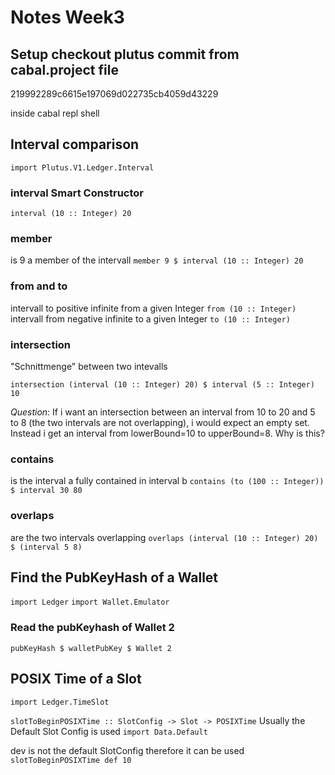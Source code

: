 # Notes Week3

## Setup checkout plutus commit from cabal.project file
219992289c6615e197069d022735cb4059d43229

inside cabal repl shell

## Interval comparison
`import Plutus.V1.Ledger.Interval`
### interval Smart Constructor
`interval (10 :: Integer) 20`
### member
is 9 a member of the intervall
`member 9 $ interval (10 :: Integer) 20`
### from and to
intervall to positive infinite from a given Integer
`from (10 :: Integer)`
intervall from negative infinite to a given Integer
`to (10 :: Integer)`

### intersection
"Schnittmenge" between two intevalls

`intersection (interval (10 :: Integer) 20) $ interval (5 :: Integer) 10`

*Question*: If i want an intersection between an interval from 10 to 20 and 5 to 8 (the two intervals are not overlapping), i would expect an empty set. Instead i get an interval from lowerBound=10 to upperBound=8. Why is this?

### contains
is the interval a fully contained in interval b
`contains (to (100 :: Integer)) $ interval 30 80`

### overlaps
are the two intervals overlapping
`overlaps (interval (10 :: Integer) 20) $ (interval 5 8)`

## Find the PubKeyHash of a Wallet
`import Ledger`
`import Wallet.Emulator`

### Read the pubKeyhash of Wallet 2
`pubKeyHash $ walletPubKey $ Wallet 2`

## POSIX Time of a Slot
`import Ledger.TimeSlot`

`slotToBeginPOSIXTime :: SlotConfig -> Slot -> POSIXTime`
Usually the Default Slot Config is used
`import Data.Default`

dev is not the default SlotConfig therefore it can be used
`slotToBeginPOSIXTime def 10`



